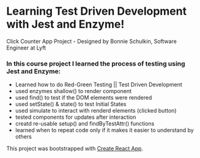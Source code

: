 # Learning Test Driven Development with Jest and Enzyme!

Click Counter App Project - Designed by Bonnie Schulkin, Software Engineer at Lyft

### In this course project I learned the process of testing using Jest and Enzyme:

- Learned how to do Red-Green Testing || Test Driven Development
- used enzymes shallow() to render component
- used find() to test if the DOM elements were rendered
- used setState() & state() to test Initial States
- used simulate to interact with renderd elements (clicked button)
- tested components for updates after interaction
- creatd re-usable setup() and findByTestAttr() functions
- learned when to repeat code only if it makes it easier to understand by others

This project was bootstrapped with [Create React App](https://github.com/facebook/create-react-app).
